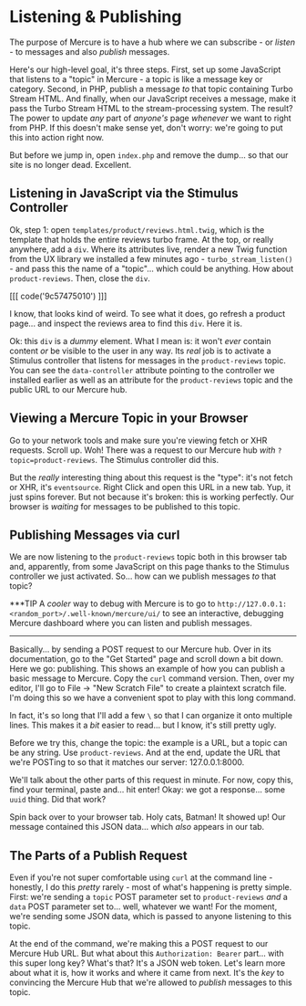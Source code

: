 # Listening & Publishing

The purpose of Mercure is to have a hub where we can subscribe - or *listen* - to
messages and also *publish* messages.

Here's our high-level goal, it's three steps. First, set up some JavaScript that
listens to a "topic" in Mercure - a topic is like a message key or category.
Second, in PHP, publish a message *to* that topic containing Turbo Stream HTML.
And finally, when our JavaScript receives a message, make it pass the Turbo
Stream HTML to the stream-processing system. The result? The power to update *any*
part of *anyone's* page *whenever* we want to right from PHP. If this doesn't make
sense yet, don't worry: we're going to put this into action right now.

But before we jump in, open `index.php` and remove the dump... so that our site
is no longer dead. Excellent.

## Listening in JavaScript via the Stimulus Controller

Ok, step 1: open `templates/product/reviews.html.twig`, which is the template that
holds the entire reviews turbo frame. At the top, or really anywhere, add a `div`.
Where its attributes live, render a new Twig function from the UX library we
installed a few minutes ago - `turbo_stream_listen()` - and pass this the name of a
"topic"... which could be anything. How about `product-reviews`. Then, close the
`div`.

[[[ code('9c57475010') ]]]

I know, that looks kind of weird. To see what it does, go refresh a product page...
and inspect the reviews area to find this `div`. Here it is.

Ok: this `div` is a *dummy* element. What I mean is: it won't *ever* contain
content *or* be visible to the user in any way. Its *real* job is to activate a
Stimulus controller that listens for messages in the `product-reviews` topic.
You can see the `data-controller` attribute pointing to the controller we installed
earlier as well as an attribute for the `product-reviews` topic and the public
URL to our Mercure hub.

## Viewing a Mercure Topic in your Browser

Go to your network tools and make sure you're viewing fetch or XHR requests.
Scroll up. Woh! There was a request to our Mercure hub *with* `?topic=product-reviews`.
The Stimulus controller did this.

But the *really* interesting thing about this request is the "type": it's not
fetch or XHR, it's `eventsource`. Right Click and open this URL in a new tab.
Yup, it just spins forever. But not because it's broken: this is working perfectly.
Our browser is *waiting* for messages to be published to this topic.

## Publishing Messages via curl

We are now listening to the `product-reviews` topic both in this browser tab
and, apparently, from some JavaScript on this page thanks to the Stimulus controller
we just activated. So... how can we publish messages *to* that topic?

***TIP
A *cooler* way to debug with Mercure is to go to `http://127.0.0.1:<random_port>/.well-known/mercure/ui/`
to see an interactive, debugging Mercure dashboard where you can listen and publish messages.
***

Basically... by sending a POST request to our Mercure hub. Over in its documentation,
go to the "Get Started" page and scroll down a bit down. Here we go: publishing.
This shows an example of how you can publish a basic message to Mercure. Copy
the `curl` command version. Then, over my editor, I'll go to File -> "New Scratch
File" to create a plaintext scratch file. I'm doing this so we have a
convenient spot to play with this long command.

In fact, it's so long that I'll add a few `\` so that I can organize it onto
multiple lines. This makes it a *bit* easier to read... but I know, it's
still pretty ugly.

Before we try this, change the topic: the example is a URL, but a topic can be
any string. Use `product-reviews`. And at the end, update the URL that we're
POSTing to so that it matches our server: 127.0.0.1:8000.

We'll talk about the other parts of this request in minute. For now, copy this,
find your terminal, paste and... hit enter! Okay: we got a response... some
`uuid` thing. Did that work?

Spin back over to your browser tab. Holy cats, Batman! It showed up! Our message
contained this JSON data... which *also* appears in our tab.

## The Parts of a Publish Request

Even if you're not super comfortable using `curl` at the command line - honestly,
I do this *pretty* rarely - most of what's happening is pretty simple. First:
we're sending a `topic` POST parameter set to `product-reviews` *and* a `data`
POST parameter set to... well, whatever we want! For the moment, we're sending
some JSON data, which is passed to anyone listening to this topic.

At the end of the command, we're making this a POST request to our Mercure Hub URL.
But what about this `Authorization: Bearer` part... with this super long key?
What's that? It's a JSON web token. Let's learn more about what it is, how it
works and where it came from next. It's the *key* to convincing the Mercure
Hub that we're allowed to *publish* messages to this topic.
